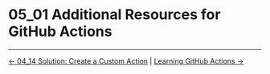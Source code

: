 # 05_01 Additional Resources for GitHub Actions

<!-- FooterStart -->
---
[← 04_14 Solution: Create a Custom Action](../../ch4_developing_custom_actions/04_14_solution_create_a_custom_action/README.md) | [Learning GitHub Actions →](../../README.md)
<!-- FooterEnd -->
